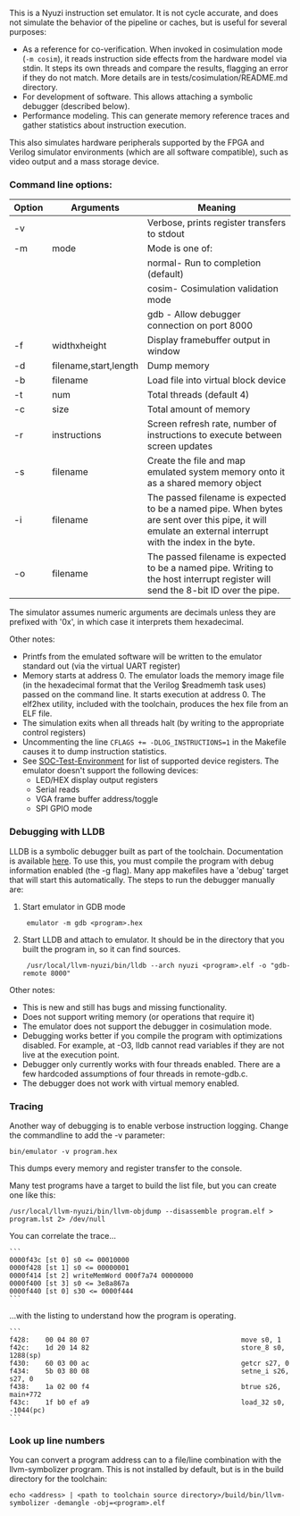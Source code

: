 This is a Nyuzi instruction set emulator. It is not cycle accurate, and does not
simulate the behavior of the pipeline or caches, but is useful for several
purposes:

- As a reference for co-verification.  When invoked in cosimulation mode
(`-m cosim`), it reads instruction side effects from the hardware model
via stdin. It steps its own threads and compare the results, flagging
an error if they do not match. More details are in tests/cosimulation/README.md
directory.
- For development of software.  This allows attaching a symbolic debugger
(described below).
- Performance modeling. This can generate memory reference traces and gather
statistics about instruction execution.

This also simulates hardware peripherals supported by the FPGA and Verilog
simulator environments (which are all software compatible), such as video
output and a mass storage device.

### Command line options:

|Option|Arguments                  |Meaning                                           |
|------|---------------------------|--------------------------------------------------|
| -v   |                           | Verbose, prints register transfers to stdout     |
| -m   |  mode                     | Mode is one of:                                  |
|      |                           | normal- Run to completion (default)              |
|      |                           | cosim- Cosimulation validation mode              |
|      |                           | gdb - Allow debugger connection on port 8000     |
| -f   |  widthxheight             | Display framebuffer output in window             |
| -d   |  filename,start,length    | Dump memory                                      |
| -b   |  filename                 | Load file into virtual block device              |
| -t   |  num                      | Total threads (default 4)                        |
| -c   |  size                     | Total amount of memory                           |
| -r   |  instructions             | Screen refresh rate, number of instructions to execute between screen updates |
| -s   |  filename                 | Create the file and map emulated system memory onto it as a shared memory object |
| -i   |  filename                 | The passed filename is expected to be a named pipe. When bytes are sent over this pipe, it will emulate an external interrupt with the index in the byte. |
| -o   |  filename                 | The passed filename is expected to be a named pipe. Writing to the host interrupt register will send the 8-bit ID over the pipe. |

The simulator assumes numeric arguments are decimals unless they are prefixed
with '0x', in which case it interprets them hexadecimal.

Other notes:

- Printfs from the emulated software will be written to the emulator standard
  out (via the virtual UART register)
- Memory starts at address 0. The emulator loads the memory image file (in the
  hexadecimal format that the Verilog $readmemh task uses) passed on the
  command line. It starts execution at address 0. The elf2hex utility, included
  with the toolchain, produces the hex file from an ELF file.
- The simulation exits when all threads halt (by writing to the appropriate
  control registers)
- Uncommenting the line `CFLAGS += -DLOG_INSTRUCTIONS=1` in the Makefile
  causes it to dump instruction statistics.
- See [SOC-Test-Environment](https://github.com/jbush001/NyuziProcessor/wiki/SOC-Test-Environment)
  for list of supported device registers. The emulator doesn't support the following devices:
  * LED/HEX display output registers
  * Serial reads
  * VGA frame buffer address/toggle
  * SPI GPIO mode

### Debugging with LLDB

LLDB is a symbolic debugger built as part of the toolchain. Documentation
is available [here](http://lldb.llvm.org/tutorial.html). To use this,
you must compile the program with debug information enabled (the -g flag).
Many app makefiles have a 'debug' target that will start this automatically.
The steps to run the debugger manually are:

1. Start emulator in GDB mode

        emulator -m gdb <program>.hex

2. Start LLDB and attach to emulator. It should be in the directory that you
  built the program in, so it can find sources.

        /usr/local/llvm-nyuzi/bin/lldb --arch nyuzi <program>.elf -o "gdb-remote 8000"

Other notes:
- This is new and still has bugs and missing functionality.
- Does not support writing memory (or operations that require it)
- The emulator does not support the debugger in cosimulation mode.
- Debugging works better if you compile the program with optimizations disabled.
  For example, at -O3, lldb cannot read variables if they are not live at the
  execution point.
- Debugger only currently works with four threads enabled. There are a few hardcoded assumptions
  of four threads in remote-gdb.c.
- The debugger does not work with virtual memory enabled.

### Tracing

Another way of debugging is to enable verbose instruction logging. Change the
commandline to add the -v parameter:

    bin/emulator -v program.hex

This dumps every memory and register transfer to the console.

Many test programs have a target to build the list file, but you can create
one like this:

    /usr/local/llvm-nyuzi/bin/llvm-objdump --disassemble program.elf > program.lst 2> /dev/null

You can correlate the trace...

    ```
    0000f43c [st 0] s0 <= 00010000
    0000f428 [st 1] s0 <= 00000001
    0000f414 [st 2] writeMemWord 000f7a74 00000000
    0000f400 [st 3] s0 <= 3e8a867a
    0000f440 [st 0] s30 <= 0000f444
    ```

...with the listing to understand how the program is operating.

    ```
    f428:    00 04 80 07                                      move s0, 1
    f42c:    1d 20 14 82                                      store_8 s0, 1288(sp)
    f430:    60 03 00 ac                                      getcr s27, 0
    f434:    5b 03 80 08                                      setne_i s26, s27, 0
    f438:    1a 02 00 f4                                      btrue s26, main+772
    f43c:    1f b0 ef a9                                      load_32 s0, -1044(pc)
    ```

### Look up line numbers

You can convert a program address can to a file/line combination with the
llvm-symbolizer program. This is not installed by default, but is in the
build directory for the toolchain:

    echo <address> | <path to toolchain source directory>/build/bin/llvm-symbolizer -demangle -obj=<program>.elf

